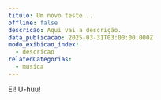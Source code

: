 ```yaml
---
titulo: Um novo teste...
offline: false
descricao: Aqui vai a descrição.
data_publicacao: 2025-03-31T03:00:00.000Z
modo_exibicao_index:
  - descricao
relatedCategorias:
  - musica
---
```


Ei! U-huu!
